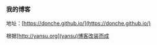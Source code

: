 ### 我的博客

地址：[https://donche.github.io/](https://donche.github.io/)

根据[http://yansu.org](yansu)博客改装而成